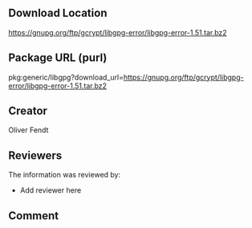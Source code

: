 ## Download Location

https://gnupg.org/ftp/gcrypt/libgpg-error/libgpg-error-1.51.tar.bz2

## Package URL (purl)

pkg:generic/libgpg?download_url=https://gnupg.org/ftp/gcrypt/libgpg-error/libgpg-error-1.51.tar.bz2

## Creator

Oliver Fendt

## Reviewers

The information was reviewed by:

* Add reviewer here

## Comment

